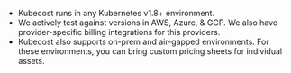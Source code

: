 * Kubecost runs in any Kubernetes v1.8+ environment.
* We actively test against versions in AWS, Azure, & GCP. We also have provider-specific billing integrations for this providers.
* Kubecost also supports on-prem and air-gapped environments. For these environments, you can bring custom pricing sheets for individual assets. 
